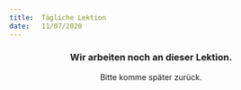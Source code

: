 ```yaml
---
title:  Tägliche Lektion
date:   11/07/2020
---
```


### <center>Wir arbeiten noch an dieser Lektion.</center>
<center>Bitte komme später zurück.</center>